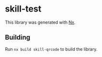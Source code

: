 # skill-test

This library was generated with [Nx](https://nx.dev).

## Building

Run `nx build skill-qrcode` to build the library.
